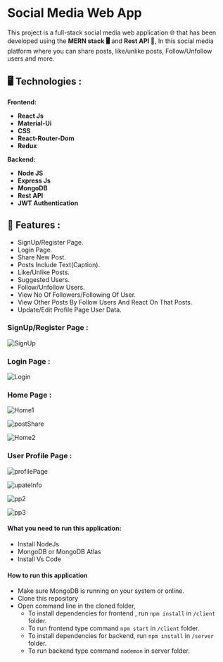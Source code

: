 
# Social Media Web App

This project is a full-stack social media web application 🌐 that has been developed using the **MERN stack 🖥️** and **Rest API 🚀**, In this social media platform where you can share posts, like/unlike posts, Follow/Unfollow users and more.

## 🖥️ Technologies :
  
 **Frontend:**
 
- **React Js**
- **Material-Ui**
- **CSS**
- **React-Router-Dom**
- **Redux**

**Backend:**

- **Node JS**
- **Express Js**
- **MongoDB**
- **Rest API**
- **JWT Authentication**


## 🚀 Features :

- SignUp/Register Page.
- Login Page.
- Share New Post.
- Posts Include Text(Caption).
- Like/Unlike Posts.
- Suggested Users.
- Follow/Unfollow Users.
- View No Of Followers/Following Of User.
- View Other Posts By Follow Users And React On That Posts.
- Update/Edit Profile Page User Data.


### **SignUp/Register Page**  :

![SignUp](https://github.com/Faizan2911/Social-Media-Web-App-Mern-Stack-/assets/117813967/5b901509-12cc-4e6e-a4e7-ebc21b90a7f2)

### **Login Page**  :

![Login](https://github.com/Faizan2911/Social-Media-Web-App-Mern-Stack-/assets/117813967/4666edc8-5ae0-48b8-8570-9b16106d83ab)


### **Home Page :** 
 
![Home1](https://github.com/Faizan2911/Social-Media-Web-App-Mern-Stack-/assets/117813967/7ff2b394-b96d-4cba-8464-044ecda3076a)

![postShare](https://github.com/Faizan2911/Social-Media-Web-App-Mern-Stack-/assets/117813967/44eb4a60-a0fa-4d38-8991-a5dc405f2ee3)

![Home2](https://github.com/Faizan2911/Social-Media-Web-App-Mern-Stack-/assets/117813967/04ab0731-3e2d-40f5-8177-be234366a563)

### **User Profile Page**  :

![profilePage](https://github.com/Faizan2911/Social-Media-Web-App-Mern-Stack-/assets/117813967/e4ced6cd-e05d-4a19-8cc2-c952e2c80f3b)

![upateInfo](https://github.com/Faizan2911/Social-Media-Web-App-Mern-Stack-/assets/117813967/921938ac-e382-4ef5-b6dd-191b85bed1ca)

![pp2](https://github.com/Faizan2911/Social-Media-Web-App-Mern-Stack-/assets/117813967/6b2ad995-87f9-4698-ac58-7fc0baac81e1)

![pp3](https://github.com/Faizan2911/Social-Media-Web-App-Mern-Stack-/assets/117813967/315caa30-0009-4c36-bd60-05ac97cb64d1)





#### **What you need to run this application:**

 - Install NodeJs
 - MongoDB or MongoDB Atlas
 - Install Vs Code
 

#### **How to run this application**

- Make sure MongoDB is running on your system or online.
- Clone this repository
- Open command line in the cloned folder,
    - To install dependencies for frontend , run  `npm install` in `/client` folder.
    - To run frontend type command `npm start` in `/client` folder.
    - To install dependencies for backend, run  `npm install` in `/server` folder.
    - To run backend type command `nodemon` in server folder.
    
